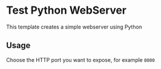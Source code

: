 # Test Python WebServer
This template creates a simple webserver using Python
 
## Usage
Choose the HTTP port you want to expose, for example `8000`
